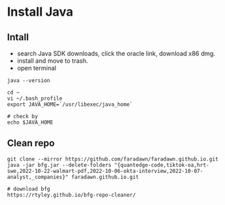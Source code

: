 # Install Java

## Intall
- search Java SDK downloads, click the oracle link, download x86 dmg.
- install and move to trash.
- open terminal
```
java --version

cd ~
vi ~/.bash_profile
export JAVA_HOME=`/usr/libexec/java_home`

# check by
echo $JAVA_HOME
```
## Clean repo
```
git clone --mirror https://github.com/faradawn/faradawn.github.io.git
java -jar bfg.jar --delete-folders "{quantedge-code,tiktok-oa,hrt-swe,2022-10-22-walmart-pdf,2022-10-06-okta-interview,2022-10-07-analyst,_companies}" faradawn.github.io.git

# download bfg
https://rtyley.github.io/bfg-repo-cleaner/


```
